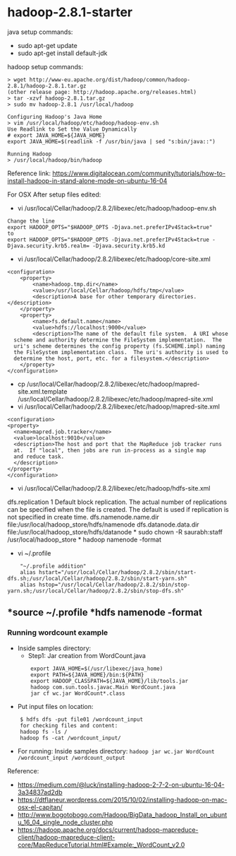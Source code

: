 # hadoop-2.8.1-starter


java setup commands:

 * sudo apt-get update
 * sudo apt-get install default-jdk

hadoop setup commands:


```hadoop setup commands
> wget http://www-eu.apache.org/dist/hadoop/common/hadoop-2.8.1/hadoop-2.8.1.tar.gz
(other release page: http://hadoop.apache.org/releases.html)
> tar -xzvf hadoop-2.8.1.tar.gz
> sudo mv hadoop-2.8.1 /usr/local/hadoop

Configuring Hadoop's Java Home
> vim /usr/local/hadoop/etc/hadoop/hadoop-env.sh
Use Readlink to Set the Value Dynamically
# export JAVA_HOME=${JAVA_HOME}
export JAVA_HOME=$(readlink -f /usr/bin/java | sed "s:bin/java::")

Running Hadoop
> /usr/local/hadoop/bin/hadoop
```
Reference link: https://www.digitalocean.com/community/tutorials/how-to-install-hadoop-in-stand-alone-mode-on-ubuntu-16-04


For OSX
After setup files edited:

* vi /usr/local/Cellar/hadoop/2.8.2/libexec/etc/hadoop/hadoop-env.sh
```
Change the line
export HADOOP_OPTS="$HADOOP_OPTS -Djava.net.preferIPv4Stack=true"
to
export HADOOP_OPTS="$HADOOP_OPTS -Djava.net.preferIPv4Stack=true -Djava.security.krb5.realm= -Djava.security.krb5.kd
```
* vi /usr/local/Cellar/hadoop/2.8.2/libexec/etc/hadoop/core-site.xml
```
<configuration>
    <property>
        <name>hadoop.tmp.dir</name>
        <value>/usr/local/Cellar/hadoop/hdfs/tmp</value>
        <description>A base for other temporary directories.</description>
    </property>
    <property>
        <name>fs.default.name</name>
        <value>hdfs://localhost:9000</value>
        <description>The name of the default file system.  A URI whose
  scheme and authority determine the FileSystem implementation.  The
  uri's scheme determines the config property (fs.SCHEME.impl) naming
  the FileSystem implementation class.  The uri's authority is used to
  determine the host, port, etc. for a filesystem.</description>
    </property>
</configuration>
```
* cp /usr/local/Cellar/hadoop/2.8.2/libexec/etc/hadoop/mapred-site.xml.template /usr/local/Cellar/hadoop/2.8.2/libexec/etc/hadoop/mapred-site.xml
* vi /usr/local/Cellar/hadoop/2.8.2/libexec/etc/hadoop/mapred-site.xml
```
<configuration>
<property>
  <name>mapred.job.tracker</name>
  <value>localhost:9010</value>
  <description>The host and port that the MapReduce job tracker runs
  at.  If "local", then jobs are run in-process as a single map
  and reduce task.
  </description>
</property>
</configuration>
```
* vi /usr/local/Cellar/hadoop/2.8.2/libexec/etc/hadoop/hdfs-site.xml
<configuration>
<property>
  <name>dfs.replication</name>
  <value>1</value>
  <description>Default block replication.
  The actual number of replications can be specified when the file is created.
  The default is used if replication is not specified in create time.
  </description>
 </property>
 <property>
   <name>dfs.namenode.name.dir</name>
   <value>file:/usr/local/hadoop_store/hdfs/namenode</value>
 </property>
 <property>
   <name>dfs.datanode.data.dir</name>
   <value>file:/usr/local/hadoop_store/hdfs/datanode</value>
 </property>
</configuration>
* sudo chown -R saurabh:staff /usr/local/hadoop_store
* hadoop namenode -format

* vi ~/.profile
```
	"~/.profile addition"
	alias hstart="/usr/local/Cellar/hadoop/2.8.2/sbin/start-dfs.sh;/usr/local/Cellar/hadoop/2.8.2/sbin/start-yarn.sh"
	alias hstop="/usr/local/Cellar/hadoop/2.8.2/sbin/stop-yarn.sh;/usr/local/Cellar/hadoop/2.8.2/sbin/stop-dfs.sh"
```

*source ~/.profile
*hdfs namenode -format
----------------------------------------------------
### Running wordcount example
* Inside samples directory:
	* Step1: Jar creation from WordCount.java
	``` 
		export JAVA_HOME=$(/usr/libexec/java_home)
		export PATH=${JAVA_HOME}/bin:${PATH}
		export HADOOP_CLASSPATH=${JAVA_HOME}/lib/tools.jar
		hadoop com.sun.tools.javac.Main WordCount.java
		jar cf wc.jar WordCount*.class
	```
* Put input files on location:
```
	$ hdfs dfs -put file01 /wordcount_input
	for checking files and content: 
	hadoop fs -ls /
	hadoop fs -cat /wordcount_input/
```
* For running: Inside samples directory:
	```hadoop jar wc.jar WordCount /wordcount_input /wordcount_output```

Reference:
* https://medium.com/@luck/installing-hadoop-2-7-2-on-ubuntu-16-04-3a34837ad2db
* https://dtflaneur.wordpress.com/2015/10/02/installing-hadoop-on-mac-osx-el-capitan/
* http://www.bogotobogo.com/Hadoop/BigData_hadoop_Install_on_ubuntu_16_04_single_node_cluster.php
* https://hadoop.apache.org/docs/current/hadoop-mapreduce-client/hadoop-mapreduce-client-core/MapReduceTutorial.html#Example:_WordCount_v2.0

